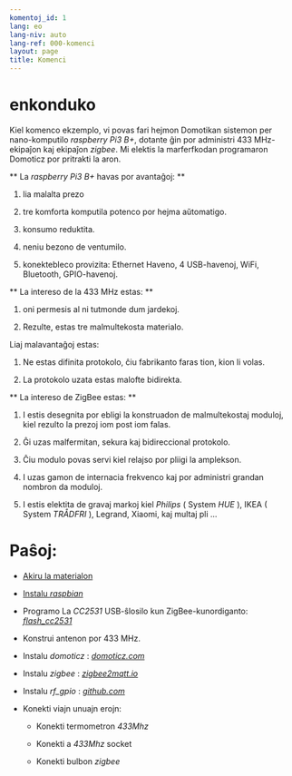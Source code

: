 ```yaml
---
komentoj_id: 1
lang: eo
lang-niv: auto
lang-ref: 000-komenci
layout: page
title: Komenci
---
```


# enkonduko
Kiel komenco ekzemplo, vi povas fari hejmon Domotikan sistemon per nano-komputilo  _raspberry Pi3 B+_, dotante ĝin por administri 433 MHz-ekipaĵon kaj ekipaĵon  _zigbee_. Mi elektis la marferfkodan programaron Domoticz por pritrakti la aron. 

** La  _raspberry Pi3 B+_  havas por avantaĝoj: ** 

 1. lia malalta prezo 

 2. tre komforta komputila potenco por hejma aŭtomatigo. 

 3. konsumo reduktita. 

 4. neniu bezono de ventumilo. 

 5. konektebleco provizita: Ethernet Haveno, 4 USB-havenoj, WiFi, Bluetooth, GPIO-havenoj. 



** La intereso de la 433 MHz estas: ** 

 1. oni permesis al ni tutmonde dum jardekoj. 

 2. Rezulte, estas tre malmultekosta materialo. 


 
Liaj malavantaĝoj estas: 

 1. Ne estas difinita protokolo, ĉiu fabrikanto faras tion, kion li volas. 

 2. La protokolo uzata estas malofte bidirekta. 



** La intereso de ZigBee estas: ** 

 1. I estis desegnita por ebligi la konstruadon de malmultekostaj moduloj, kiel rezulto la prezoj iom post iom falas. 

 1. Ĝi uzas malfermitan, sekura kaj bidireccional protokolo. 

 1. Ĉiu modulo povas servi kiel relajso por pliigi la amplekson. 

 1. I uzas gamon de internacia frekvenco kaj por administri grandan nombron da moduloj. 

 1. I estis elektita de gravaj markoj kiel  _Philips_  ( System  _HUE_ ), IKEA  ( System  _TRÅDFRI_ ), Legrand, Xiaomi, kaj multaj pli ... 



# Paŝoj:

* [ Akiru la materialon ](_posts/2020-08-31-aparataro.md) 

* [ Instalu  _raspbian_ ](_posts/2020-12-22-instali_raspbian.md) 

* Programo La  _CC2531_   USB-ŝlosilo kun ZigBee-kunordiganto:  [   _flash\_cc2531_ ](https://jmichault.github.io/flash_cc2531-dok/) 

* Konstrui antenon por 433 MHz. 

* Instalu  _domoticz_ :  [  _domoticz.com_ ](https://www.domoticz.com/wiki/Raspberry_Pi) 

* Instalu  _zigbee_ :  [  _zigbee2mqtt.io_ ](https://www.zigbee2mqtt.io/getting_started/running_zigbee2mqtt.html) 

* Instalu  _rf\_gpio_ :  [  _github.com_ ](https://github.com/jmichault/rf_gpio/blob/master/LeguMin.md) 

* Konekti viajn unuajn erojn:   

  * Konekti termometron  _433Mhz_ 

  * Konekti a  _433Mhz_  socket

  * Konekti bulbon  _zigbee_ 


